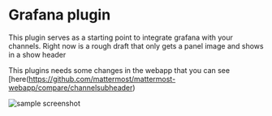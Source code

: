 # Grafana plugin 

This plugin serves as a starting point to integrate grafana with your channels. Right now is a rough draft that only gets a panel image and shows in a show header

This plugins needs some changes in the webapp that you can see [here(https://github.com/mattermost/mattermost-webapp/compare/channelsubheader)

![sample screenshot](https://raw.githubusercontent.com/ethervoid/mattermost-plugin-grafana/master/sample_screenshot.png)